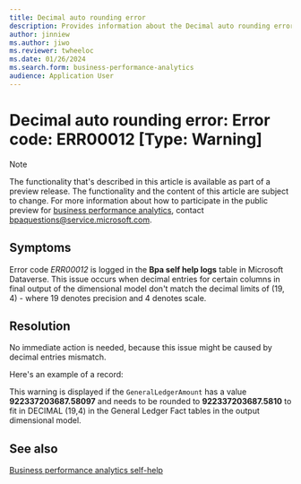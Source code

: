 ```yaml
---
title: Decimal auto rounding error
description: Provides information about the Decimal auto rounding error (error code ERR00012) in business performance analytics in Microsoft Dynamics 365 Finance.
author: jinniew
ms.author: jiwo
ms.reviewer: twheeloc 
ms.date: 01/26/2024
ms.search.form: business-performance-analytics
audience: Application User
---
```

# Decimal auto rounding error: Error code: ERR00012 [Type: Warning]

> [!NOTE]
> The functionality that's described in this article is available as part of a preview release. The functionality and the content of this article are subject to change. For more information about how to participate in the public preview for [business performance analytics](/dynamics365/finance/business-performance-analytics/business-performance-analytics-home-page), contact <bpaquestions@service.microsoft.com>.

## Symptoms

Error code *ERR00012* is logged in the **Bpa self help logs** table in Microsoft Dataverse. This issue occurs when decimal entries for certain columns in final output of the dimensional model don't match the decimal limits of (19, 4) - where 19 denotes precision and 4 denotes scale.

## Resolution

No immediate action is needed, because this issue might be caused by decimal entries mismatch.

Here's an example of a record:

This warning is displayed if the `GeneralLedgerAmount` has a value **922337203687.58097** and needs to be rounded to **922337203687.5810** to fit in DECIMAL (19,4) in the General Ledger Fact tables in the output dimensional model.

## See also

[Business performance analytics self-help](business-performance-analytics-self-help-overview.md)
